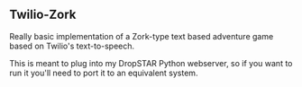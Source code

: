 ## Twilio-Zork

Really basic implementation of a Zork-type text based adventure game based on Twilio's text-to-speech.

This is meant to plug into my DropSTAR Python webserver, so if you want to run it you'll need to port it to an equivalent system.

